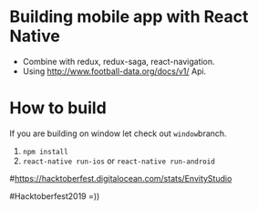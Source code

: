 # Building mobile app with React Native
 * Combine with redux, redux-saga, react-navigation.
 * Using http://www.football-data.org/docs/v1/ Api.

# How to build
If you are building on window let check out `window`branch.
1. `npm install`
2. `react-native run-ios` or `react-native run-android`

#https://hacktoberfest.digitalocean.com/stats/EnvityStudio


#Hacktoberfest2019 =))
